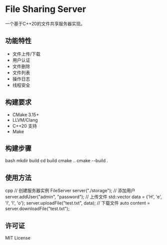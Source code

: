 # File Sharing Server

一个基于C++20的文件共享服务器实现。

## 功能特性

- 文件上传/下载
- 用户认证
- 文件删除
- 文件列表
- 操作日志
- 线程安全

## 构建要求

- CMake 3.15+
- LLVM/Clang
- C++20 支持
- Make

## 构建步骤 

bash
mkdir build
cd build
cmake ..
cmake --build .

## 使用方法

cpp
// 创建服务器实例
FileServer server("./storage");
// 添加用户
server.addUser("admin", "password");
// 上传文件
std::vector<char> data = {'H', 'e', 'l', 'l', 'o'};
server.uploadFile("test.txt", data);
// 下载文件
auto content = server.downloadFile("test.txt");

## 许可证

MIT License